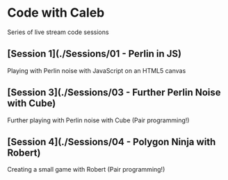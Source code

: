 # Code with Caleb
Series of live stream code sessions

## [Session 1](./Sessions/01 - Perlin in JS)
Playing with Perlin noise with JavaScript on an HTML5 canvas

## [Session 3](./Sessions/03 - Further Perlin Noise with Cube)
Further playing with Perlin noise with Cube (Pair programming!)

## [Session 4](./Sessions/04 - Polygon Ninja with Robert)
Creating a small game with Robert (Pair programming!)
